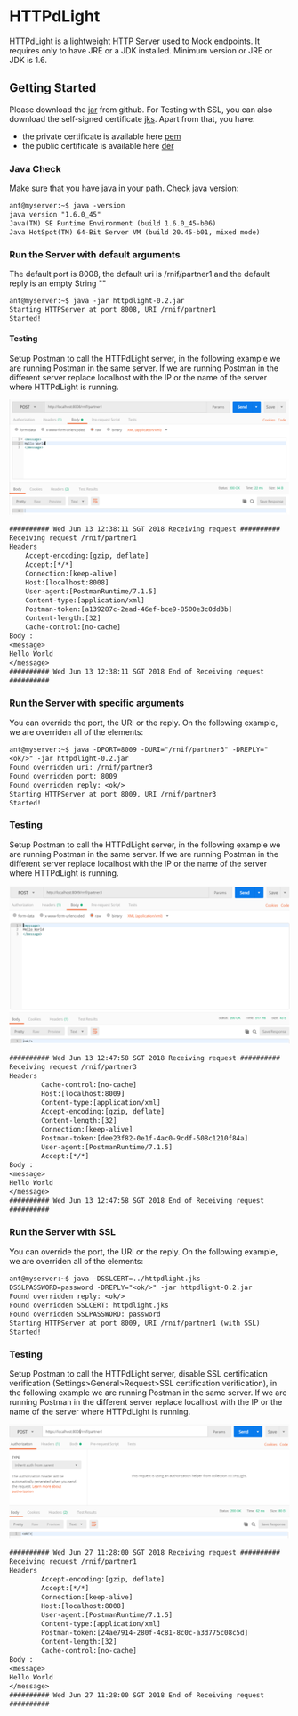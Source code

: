 # HTTPdLight

HTTPdLight is a lightweight HTTP Server used to Mock endpoints. It requires only to have JRE or a JDK installed. Minimum version or JRE or JDK is 1.6.

## Getting Started

Please download the [jar](jar/httpdlight-0.2.jar?raw=true) from github.
For Testing with SSL, you can also download the self-signed certificate [jks](httpdlight.jks?raw=true). Apart from that, you have:

- the private certificate is available here [pem](httpdlight.pem?raw=true)
- the public certificate is available here [der](httpdlight.der?raw=true)

### Java Check

Make sure that you have java in your path. Check java version:

```
ant@myserver:~$ java -version
java version "1.6.0_45"
Java(TM) SE Runtime Environment (build 1.6.0_45-b06)
Java HotSpot(TM) 64-Bit Server VM (build 20.45-b01, mixed mode)

```

### Run the Server with default arguments

The default port is 8008, the default uri is /rnif/partner1 and the default reply is an empty String ""

```
ant@myserver:~$ java -jar httpdlight-0.2.jar
Starting HTTPServer at port 8008, URI /rnif/partner1
Started!

```

#### Testing


Setup Postman to call the HTTPdLight server, in the following example we are running Postman in the same server.
If we are running Postman in the different server replace localhost with the IP or the name of the server where HTTPdLight is running.

![Alt text](resources/Postman_Default.png?raw=true "HTTPdLight")

```
########## Wed Jun 13 12:38:11 SGT 2018 Receiving request ##########
Receiving request /rnif/partner1
Headers
	Accept-encoding:[gzip, deflate]
	Accept:[*/*]
	Connection:[keep-alive]
	Host:[localhost:8008]
	User-agent:[PostmanRuntime/7.1.5]
	Content-type:[application/xml]
	Postman-token:[a139287c-2ead-46ef-bce9-8500e3c0dd3b]
	Content-length:[32]
	Cache-control:[no-cache]
Body :
<message>
Hello World
</message>
########## Wed Jun 13 12:38:11 SGT 2018 End of Receiving request ##########

```

### Run the Server with specific arguments

You can override the port, the URI or the reply. On the following example, we are overriden all of the elements:

```
ant@myserver:~$ java -DPORT=8009 -DURI="/rnif/partner3" -DREPLY="<ok/>" -jar httpdlight-0.2.jar
Found overridden uri: /rnif/partner3
Found overridden port: 8009
Found overridden reply: <ok/>
Starting HTTPServer at port 8009, URI /rnif/partner3
Started!
```

### Testing

Setup Postman to call the HTTPdLight server, in the following example we are running Postman in the same server.
If we are running Postman in the different server replace localhost with the IP or the name of the server where HTTPdLight is running.

![Alt text](resources/Postman_Override.png?raw=true "HTTPdLight")

```
########## Wed Jun 13 12:47:58 SGT 2018 Receiving request ##########
Receiving request /rnif/partner3
Headers
        Cache-control:[no-cache]
        Host:[localhost:8009]
        Content-type:[application/xml]
        Accept-encoding:[gzip, deflate]
        Content-length:[32]
        Connection:[keep-alive]
        Postman-token:[dee23f82-0e1f-4ac0-9cdf-508c1210f84a]
        User-agent:[PostmanRuntime/7.1.5]
        Accept:[*/*]
Body :
<message>
Hello World
</message>
########## Wed Jun 13 12:47:58 SGT 2018 End of Receiving request ##########
```

### Run the Server with SSL

You can override the port, the URI or the reply. On the following example, we are overriden all of the elements:

```
ant@myserver:~$ java -DSSLCERT=../httpdlight.jks -DSSLPASSWORD=password -DREPLY="<ok/>" -jar httpdlight-0.2.jar
Found overridden reply: <ok/>
Found overridden SSLCERT: httpdlight.jks
Found overridden SSLPASSWORD: password
Starting HTTPServer at port 8009, URI /rnif/partner1 (with SSL)
Started!
```

### Testing

Setup Postman to call the HTTPdLight server, disable SSL certification verification (Settings>General>Request>SSL certification verification), in the following example we are running Postman in the same server.
If we are running Postman in the different server replace localhost with the IP or the name of the server where HTTPdLight is running.

![Alt text](resources/Postman_SSL.png?raw=true "HTTPdLight")

```
########## Wed Jun 27 11:28:00 SGT 2018 Receiving request ##########
Receiving request /rnif/partner1
Headers
        Accept-encoding:[gzip, deflate]
        Accept:[*/*]
        Connection:[keep-alive]
        Host:[localhost:8008]
        User-agent:[PostmanRuntime/7.1.5]
        Content-type:[application/xml]
        Postman-token:[24ae7914-280f-4c81-8c0c-a3d775c08c5d]
        Content-length:[32]
        Cache-control:[no-cache]
Body :
<message>
Hello World
</message>
########## Wed Jun 27 11:28:00 SGT 2018 End of Receiving request ##########
```
